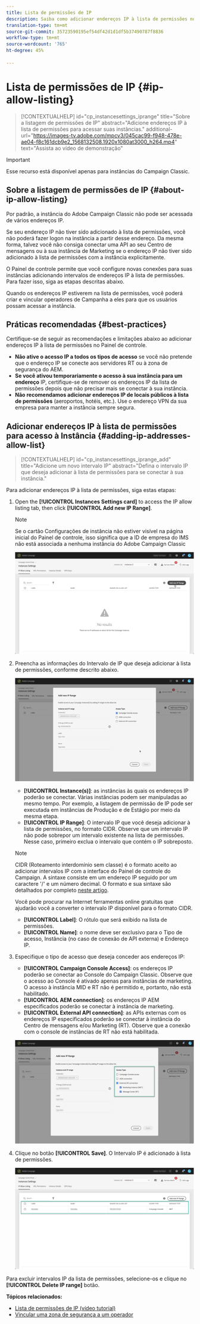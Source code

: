 ```yaml
---
title: Lista de permissões de IP
description: Saiba como adicionar endereços IP à lista de permissões no Painel de controle para obter acesso à instância
translation-type: tm+mt
source-git-commit: 35723590195ef54df42d1d1df5b37490787f8836
workflow-type: tm+mt
source-wordcount: '765'
ht-degree: 45%

---
```



# Lista de permissões de IP {#ip-allow-listing}

>[!CONTEXTUALHELP]
>id="cp_instancesettings_iprange"
>title="Sobre a listagem de permissões de IP"
>abstract="Adicione endereços IP à lista de permissões para acessar suas instâncias."
>additional-url="https://images-tv.adobe.com/mpcv3/045cac99-f948-478e-ae04-f8c161dcb9e2_1568132508.1920x1080at3000_h264.mp4" text="Assista ao vídeo de demonstração"

>[!IMPORTANT]
>
>Esse recurso está disponível apenas para instâncias do Campaign Classic.

## Sobre a listagem de permissões de IP {#about-ip-allow-listing}

Por padrão, a instância do Adobe Campaign Classic não pode ser acessada de vários endereços IP.

Se seu endereço IP não tiver sido adicionado à lista de permissões, você não poderá fazer logon na instância a partir desse endereço. Da mesma forma, talvez você não consiga conectar uma API ao seu Centro de mensagens ou à sua instância de Marketing se o endereço IP não tiver sido adicionado à lista de permissões com a instância explicitamente.

O Painel de controle permite que você configure novas conexões para suas instâncias adicionando intervalos de endereços IP à lista de permissões. Para fazer isso, siga as etapas descritas abaixo.

Quando os endereços IP estiverem na lista de permissões, você poderá criar e vincular operadores de Campanha a eles para que os usuários possam acessar a instância.

## Práticas recomendadas {#best-practices}

Certifique-se de seguir as recomendações e limitações abaixo ao adicionar endereços IP à lista de permissões no Painel de controle.

* **Não ative o acesso IP a todos os tipos de acesso** se você não pretende que o endereço IP se conecte aos servidores RT ou à zona de segurança do AEM.
* **Se você ativou temporariamente o acesso à sua instância para um endereço** IP, certifique-se de remover os endereços IP da lista de permissões depois que não precisar mais se conectar à sua instância.
* **Não recomendamos adicionar endereços IP de locais públicos à lista de permissões** (aeroportos, hotéis, etc.). Use o endereço VPN da sua empresa para manter a instância sempre segura.

## Adicionar endereços IP à lista de permissões para acesso à Instância {#adding-ip-addresses-allow-list}

>[!CONTEXTUALHELP]
>id="cp_instancesettings_iprange_add"
>title="Adicione um novo intervalo IP"
>abstract="Defina o intervalo IP que deseja adicionar à lista de permissões para se conectar à sua instância."

Para adicionar endereços IP à lista de permissões, siga estas etapas:

1. Open the **[!UICONTROL Instances Settings card]** to access the IP allow listing tab, then click **[!UICONTROL Add new IP Range]**.

   >[!NOTE]
   >
   >Se o cartão Configurações de instância não estiver visível na página inicial do Painel de controle, isso significa que a ID de empresa do IMS não está associada a nenhuma instância do Adobe Campaign Classic

   ![](assets/ip_whitelist_list1.png)

1. Preencha as informações do Intervalo de IP que deseja adicionar à lista de permissões, conforme descrito abaixo.

   ![](assets/ip_whitelist_add1.png)

   * **[!UICONTROL Instance(s)]**: as instâncias às quais os endereços IP poderão se conectar. Várias instâncias podem ser manipuladas ao mesmo tempo. Por exemplo, a listagem de permissão de IP pode ser executada em instâncias de Produção e de Estágio por meio da mesma etapa.
   * **[!UICONTROL IP Range]**: O intervalo IP que você deseja adicionar à lista de permissões, no formato CIDR. Observe que um intervalo IP não pode sobrepor um intervalo existente na lista de permissões. Nesse caso, primeiro exclua o intervalo que contém o IP sobreposto.

   >[!NOTE]
   >
   >CIDR (Roteamento interdomínio sem classe) é o formato aceito ao adicionar intervalos IP com a interface do Painel de controle do Campaign. A sintaxe consiste em um endereço IP seguido por um caractere &#39;/&#39; e um número decimal. O formato e sua sintaxe são detalhados por completo [neste artigo](https://whatismyipaddress.com/cidr).
   >
   >Você pode procurar na Internet ferramentas online gratuitas que ajudarão você a converter o intervalo IP disponível para o formato CIDR.

   * **[!UICONTROL Label]**: O rótulo que será exibido na lista de permissões.
   * **[!UICONTROL Name]**: o nome deve ser exclusivo para o Tipo de acesso, Instância (no caso de conexão de API externa) e Endereço IP.


1. Especifique o tipo de acesso que deseja conceder aos endereços IP:

   * **[!UICONTROL Campaign Console Access]**: os endereços IP poderão se conectar ao Console do Campaign Classic. Observe que o acesso ao Console é ativado apenas para instâncias de marketing. O acesso à instância MID e RT não é permitido e, portanto, não está habilitado.
   * **[!UICONTROL AEM connection]**: os endereços IP AEM especificados poderão se conectar à instância de marketing.
   * **[!UICONTROL External API connection]**: as APIs externas com os endereços IP especificados poderão se conectar à instância do Centro de mensagens e/ou Marketing (RT). Observe que a conexão com o console de instâncias de RT não está habilitada.

   ![](assets/ip_whitelist_acesstype.png)

1. Clique no botão **[!UICONTROL Save]**. O Intervalo IP é adicionado à lista de permissões.

   ![](assets/ip_whitelist_added.png)

Para excluir intervalos IP da lista de permissões, selecione-os e clique no **[!UICONTROL Delete IP range]** botão.

**Tópicos relacionados:**
* [Lista de permissões de IP (vídeo tutorial)](https://docs.adobe.com/content/help/en/campaign-learn/campaign-classic-tutorials/administrating/control-panel-acc/ip-allow-listing.html)
* [Vincular uma zona de segurança a um operador](https://docs.campaign.adobe.com/doc/AC/en/INS_Additional_configurations_Configuring_Campaign_server.html#Linking_a_security_zone_to_an_operator)
